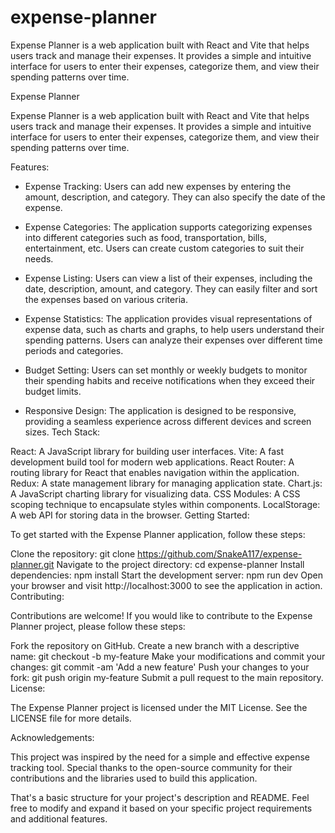 # expense-planner
Expense Planner is a web application built with React and Vite that helps users track and manage their expenses. It provides a simple and intuitive interface for users to enter their expenses, categorize them, and view their spending patterns over time.


Expense Planner

Expense Planner is a web application built with React and Vite that helps users track and manage their expenses. It provides a simple and intuitive interface for users to enter their expenses, categorize them, and view their spending patterns over time.

Features:

- Expense Tracking: Users can add new expenses by entering the amount, description, and category. They can also specify the date of the expense.

- Expense Categories: The application supports categorizing expenses into different categories such as food, transportation, bills, entertainment, etc. Users can create custom categories to suit their needs.

- Expense Listing: Users can view a list of their expenses, including the date, description, amount, and category. They can easily filter and sort the expenses based on various criteria.

- Expense Statistics: The application provides visual representations of expense data, such as charts and graphs, to help users understand their spending patterns. Users can analyze their expenses over different time periods and categories.

- Budget Setting: Users can set monthly or weekly budgets to monitor their spending habits and receive notifications when they exceed their budget limits.

- Responsive Design: The application is designed to be responsive, providing a seamless experience across different devices and screen sizes.
Tech Stack:

React: A JavaScript library for building user interfaces.
Vite: A fast development build tool for modern web applications.
React Router: A routing library for React that enables navigation within the application.
Redux: A state management library for managing application state.
Chart.js: A JavaScript charting library for visualizing data.
CSS Modules: A CSS scoping technique to encapsulate styles within components.
LocalStorage: A web API for storing data in the browser.
Getting Started:

To get started with the Expense Planner application, follow these steps:

Clone the repository: git clone https://github.com/SnakeA117/expense-planner.git
Navigate to the project directory: cd expense-planner
Install dependencies: npm install
Start the development server: npm run dev
Open your browser and visit http://localhost:3000 to see the application in action.
Contributing:

Contributions are welcome! If you would like to contribute to the Expense Planner project, please follow these steps:

Fork the repository on GitHub.
Create a new branch with a descriptive name: git checkout -b my-feature
Make your modifications and commit your changes: git commit -am 'Add a new feature'
Push your changes to your fork: git push origin my-feature
Submit a pull request to the main repository.
License:

The Expense Planner project is licensed under the MIT License. See the LICENSE file for more details.

Acknowledgements:

This project was inspired by the need for a simple and effective expense tracking tool. Special thanks to the open-source community for their contributions and the libraries used to build this application.

That's a basic structure for your project's description and README. Feel free to modify and expand it based on your specific project requirements and additional features.

